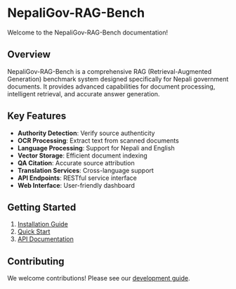 # NepaliGov-RAG-Bench

Welcome to the NepaliGov-RAG-Bench documentation!

## Overview

NepaliGov-RAG-Bench is a comprehensive RAG (Retrieval-Augmented Generation) benchmark system designed specifically for Nepali government documents. It provides advanced capabilities for document processing, intelligent retrieval, and accurate answer generation.

## Key Features

- **Authority Detection**: Verify source authenticity
- **OCR Processing**: Extract text from scanned documents
- **Language Processing**: Support for Nepali and English
- **Vector Storage**: Efficient document indexing
- **QA Citation**: Accurate source attribution
- **Translation Services**: Cross-language support
- **API Endpoints**: RESTful service interface
- **Web Interface**: User-friendly dashboard

## Getting Started

1. [Installation Guide](installation.md)
2. [Quick Start](quickstart.md)
3. [API Documentation](api/)

## Contributing

We welcome contributions! Please see our [development guide](development/contributing.md).

